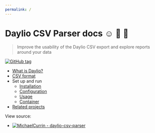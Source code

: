```yaml
---
permalink: /
---
```

# Daylio CSV Parser docs ☺️ 📆 🐍
> Improve the usability of the Daylio CSV export and explore reports around your data

[![GitHub tag](https://img.shields.io/github/tag/MichaelCurrin/daylio-csv-parser?include_prereleases=&sort=semver&color=blue)](https://github.com/MichaelCurrin/daylio-csv-parser/releases/)

- [What is Daylio?](what-is-daylio.md)
- [CSV format](csv-format.md)
- Set up and run
    - [Installation](installation.md)
    - [Configuration](configuration.md)
    - [Usage](usage.md)
    - [Container](container.md)
- [Related projects](related-projects.md)

View source:

- [![MichaelCurrin - daylio-csv-parser](https://img.shields.io/static/v1?label=MichaelCurrin&message=daylio-csv-parser&color=blue&logo=github)](https://github.com/MichaelCurrin/daylio-csv-parser "Go to GitHub repo")
